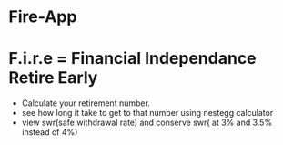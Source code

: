 # Fire-App
F.i.r.e = Financial Independance Retire Early
==============================================
- Calculate your retirement number.
- see how long it take to get to that number using nestegg calculator
- view swr(safe withdrawal rate) and conserve swr( at 3% and 3.5% instead of 4%) 
